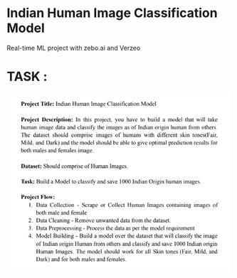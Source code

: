 # Indian Human Image Classification Model
Real-time ML project with zebo.ai and Verzeo 

# TASK :
![](Task.png)
